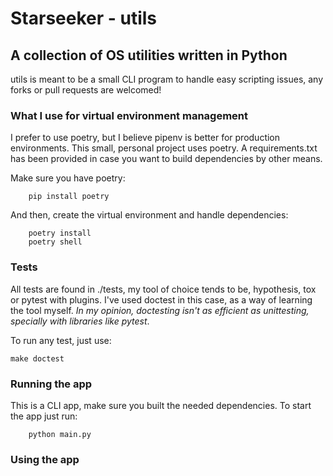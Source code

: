 # Starseeker - utils
## A collection of OS utilities written in Python

utils is meant to be a small CLI program to handle easy scripting issues, any forks or pull requests are welcomed!

### What I use for virtual environment management

I prefer to use poetry, but I believe pipenv is better for production environments. This small, personal project uses poetry.
A requirements.txt has been provided in case you want to build dependencies by other means.

Make sure you have poetry:

        pip install poetry
    
And then, create the virtual environment and handle dependencies:

        poetry install
        poetry shell
### Tests

All tests are found in ./tests, my tool of choice tends to be, hypothesis, tox or pytest with plugins. I've used doctest in this case, as a way of learning the tool myself.
*In my opinion, doctesting isn't as efficient as unittesting, specially with libraries like pytest*.

To run any test, just use:

    make doctest

### Running the app

This is a CLI app, make sure you built the needed dependencies. To start the app just run:

        python main.py

### Using the app

